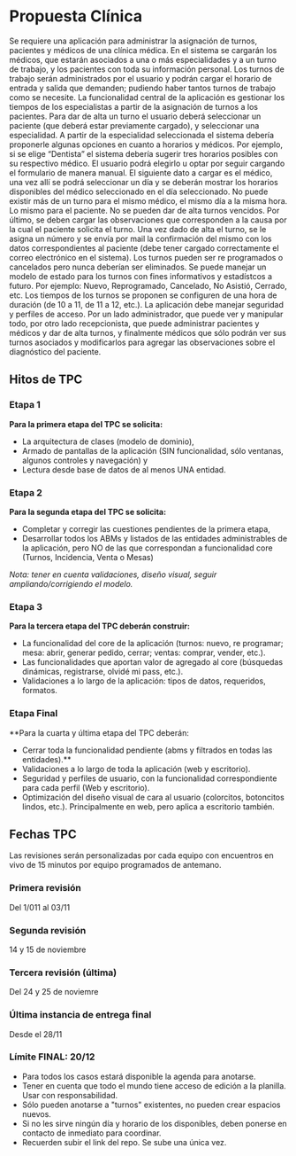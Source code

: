 # Propuesta Clínica

Se requiere una aplicación para administrar la asignación de turnos, pacientes y médicos de una
clínica médica.
En el sistema se cargarán los médicos, que estarán asociados a una o más especialidades y a un
turno de trabajo, y los pacientes con toda su información personal. Los turnos de trabajo serán
administrados por el usuario y podrán cargar el horario de entrada y salida que demanden;
pudiendo haber tantos turnos de trabajo como se necesite.
La funcionalidad central de la aplicación es gestionar los tiempos de los especialistas a partir de la
asignación de turnos a los pacientes.
Para dar de alta un turno el usuario deberá seleccionar un paciente (que deberá estar previamente cargado), y seleccionar una especialidad. A partir de la especialidad seleccionada el sistema debería proponerle algunas opciones en cuanto a horarios y médicos. Por ejemplo, si se elige “Dentista” el sistema debería sugerir tres horarios posibles con su respectivo médico. El usuario podrá elegirlo u optar por seguir cargando el formulario de manera manual. El siguiente dato a cargar es el médico, una vez allí se podrá seleccionar un día y se deberán mostrar los horarios disponibles del médico seleccionado en el día seleccionado.
No puede existir más de un turno para el mismo médico, el mismo día a la misma hora. Lo mismo
para el paciente. No se pueden dar de alta turnos vencidos. Por último, se deben cargar las
observaciones que corresponden a la causa por la cual el paciente solicita el turno. Una vez dado
de alta el turno, se le asigna un número y se envía por mail la confirmación del mismo con los
datos correspondientes al paciente (debe tener cargado correctamente el correo electrónico en el
sistema).
Los turnos pueden ser re programados o cancelados pero nunca deberían ser eliminados.
Se puede manejar un modelo de estado para los turnos con fines informativos y estadístcos a futuro. Por ejemplo: Nuevo, Reprogramado, Cancelado, No Asistió, Cerrado, etc.
Los tiempos de los turnos se proponen se configuren de una hora de duración (de 10 a 11, de 11
a 12, etc.).
La aplicación debe manejar seguridad y perfiles de acceso. Por un lado administrador, que puede
ver y manipular todo, por otro lado recepcionista, que puede administrar pacientes y médicos y
dar de alta turnos, y finalmente médicos que sólo podrán ver sus turnos asociados y modificarlos para agregar las observaciones sobre el diagnóstico del paciente.

## Hitos de TPC
### Etapa 1

**Para la primera etapa del TPC se solicita:**
- La arquitectura de clases (modelo de dominio),
- Armado de pantallas de la aplicación (SIN funcionalidad, sólo ventanas, algunos controles y navegación) y
- Lectura desde base de datos de al menos UNA entidad.


### Etapa 2

**Para la segunda etapa del TPC se solicita:**
- Completar y corregir las cuestiones pendientes de la primera etapa,
- Desarrollar todos los ABMs y listados de las entidades administrables de la aplicación, pero NO de las que correspondan a funcionalidad core (Turnos, Incidencia, Venta o Mesas)


*Nota: tener en cuenta validaciones, diseño visual, seguir ampliando/corrigiendo el modelo.*


### Etapa 3

**Para la tercera etapa del TPC deberán construir:**
- La funcionalidad del core de la aplicación (turnos: nuevo, re programar; mesa: abrir, generar pedido, cerrar; ventas: comprar, vender, etc.).
- Las funcionalidades que aportan valor de agregado al core (búsquedas dinámicas, registrarse, olvidé mi pass, etc.).
- Validaciones a lo largo de la aplicación: tipos de datos, requeridos, formatos.

### Etapa Final

**Para la cuarta y última etapa del TPC deberán:
- Cerrar toda la funcionalidad pendiente (abms y filtrados en todas las entidades).**
- Validaciones a lo largo de toda la aplicación (web y escritorio).
- Seguridad y perfiles de usuario, con la funcionalidad correspondiente para cada perfil (Web y escritorio).
- Optimización del diseño visual de cara al usuario (colorcitos, botoncitos lindos, etc.). Principalmente en web, pero aplica a escritorio también.

## Fechas TPC

Las revisiones serán personalizadas por cada equipo con encuentros en vivo de 15 minutos por equipo programados de antemano.

### Primera revisión
Del 1/011 al 03/11

### Segunda revisión
14 y 15 de noviembre

### Tercera revisión (última)
Del 24 y 25 de noviemre

### Última instancia de entrega final
Desde el 28/11

### Límite FINAL: 20/12
- Para todos los casos estará disponible la agenda para anotarse.
- Tener en cuenta que todo el mundo tiene acceso de edición a la planilla. Usar con responsabilidad.
- Sólo pueden anotarse a "turnos" existentes, no pueden crear espacios nuevos.
- Si no les sirve ningún día y horario de los disponibles, deben ponerse en contacto de inmediato para coordinar.
- Recuerden subir el link del repo. Se sube una única vez.
